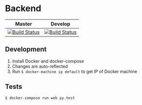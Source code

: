 # Backend
|  Master | Develop   |
|---------|-----------|
|  [![Build Status](https://travis-ci.org/projectsecure/projectsecure-api.svg?branch=master)](https://travis-ci.org/projectsecure/projectsecure-api) | [![Build Status](https://travis-ci.org/projectsecure/projectsecure-api.svg?branch=develop)](https://travis-ci.org/projectsecure/projectsecure-api) |

## Development
1. Install Docker and docker-compose
2. Changes are auto-reflected
2. Run `$ docker-machine ip default` to get IP of Docker machine

## Tests
```
$ docker-compose run web py.test
```
